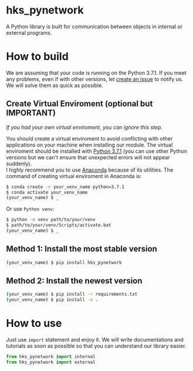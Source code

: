 # hks_pynetwork
A Python library is built for communication between objects in internal or external programs.

# How to build
We are assuming that your code is running on the Python 3.7.1. If you meet any problems, even if with other versions, let [create an issue](https://github.com/huykingsofm/hks_pylib/issues) to notify us. We will solve them as quick as possible.  

## Create Virtual Enviroment (optional but IMPORTANT)
*If you had your own virtual enviroment, you can ignore this step.* 

You should create a virtual enviroment to avoid conflicting with other applications on your machine when installing our module. The virtual enviroment should be installed with [Python 3.7.1](https://www.python.org/downloads/release/python-371/) (you can use other Python versions but we can't ensure that unexpected errors will not appear suddenly).  
I highly recommend you to use [Anaconda](https://www.anaconda.com/products/individual) because of its utilities. The command of creating virtual enviroment in Anaconda is:
```bash
$ conda create -n your_venv_name python=3.7.1
$ conda activate your_venv_name
(your_venv_name) $ _ 
```

Or use `Python venv`:
```bash
$ python -m venv path/to/your/venv
$ path/to/your/venv/Scripts/activate.bat
(your_venv_name) $ _
```

## Method 1: Install the most stable version
```bash
(your_venv_name) $ pip install hks_pynetwork
```

## Method 2: Install the newest version

```bash
(your_venv_name) $ pip install -r requirements.txt
(your_venv_name) $ pip install -e .
```

# How to use
Just use `import` statement and enjoy it. We will write documentations and tutorials as soon as possible so that you can understand our library easier.

```python
from hks_pynetwork import internal
from hks_pynetwork import external
```
